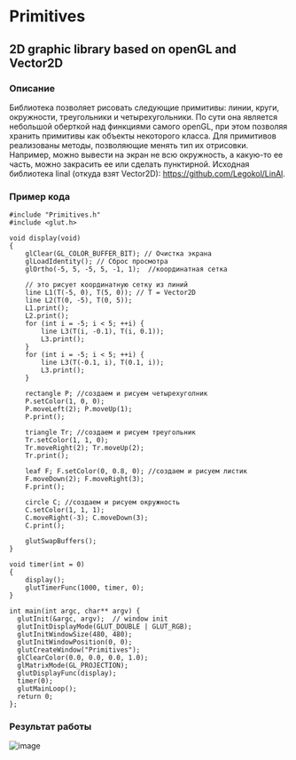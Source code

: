 # Primitives 
2D graphic library based on openGL and Vector2D
-------
### Описание ###
Библиотека позволяет рисовать следующие примитивы: линии, круги, окружности, треугольники и четырехугольники. По сути она является небольшой оберткой над финкциями самого openGL, при этом позволяя хранить примитивы как объекты некоторого класса. Для примитивов реализованы методы, позволяющие менять тип их отрисовки. Например, можно вывести на экран не всю окружность, а какую-то ее часть, можно закрасить ее или сделать пунктирной. Исходная библиотека linal (откуда взят Vector2D): <https://github.com/Legokol/LinAl>.
### Пример кода ###

    #include "Primitives.h"
    #include <glut.h>

    void display(void)
    {
        glClear(GL_COLOR_BUFFER_BIT); // Очистка экрана
        glLoadIdentity(); // Сброс просмотра
        glOrtho(-5, 5, -5, 5, -1, 1);  //координатная сетка

        // это рисует координатную сетку из линий
        line L1(T(-5, 0), T(5, 0)); // T = Vector2D
        line L2(T(0, -5), T(0, 5));
        L1.print();
        L2.print();
        for (int i = -5; i < 5; ++i) {
            line L3(T(i, -0.1), T(i, 0.1));
            L3.print();
        }
        for (int i = -5; i < 5; ++i) {
            line L3(T(-0.1, i), T(0.1, i));
            L3.print();
        }
         
        rectangle P; //создаем и рисуем четырехуголник 
        P.setColor(1, 0, 0);
        P.moveLeft(2); P.moveUp(1);
        P.print(); 

        triangle Tr; //создаем и рисуем треугольник
        Tr.setColor(1, 1, 0);
        Tr.moveRight(2); Tr.moveUp(2);
        Tr.print();

        leaf F; F.setColor(0, 0.8, 0); //создаем и рисуем листик
        F.moveDown(2); F.moveRight(3);
        F.print();

        circle C; //создаем и рисуем окружность
        C.setColor(1, 1, 1);
        C.moveRight(-3); C.moveDown(3);
        C.print();

        glutSwapBuffers();
    }

    void timer(int = 0)
    {
        display();
        glutTimerFunc(1000, timer, 0);
    }

    int main(int argc, char** argv) {
      glutInit(&argc, argv);  // window init
      glutInitDisplayMode(GLUT_DOUBLE | GLUT_RGB);
      glutInitWindowSize(480, 480);
      glutInitWindowPosition(0, 0);
      glutCreateWindow("Primitives");
      glClearColor(0.0, 0.0, 0.0, 1.0);
      glMatrixMode(GL_PROJECTION);
      glutDisplayFunc(display);
      timer(0);
      glutMainLoop();
      return 0;
    };
### Результат работы ###
![image](https://user-images.githubusercontent.com/61201241/202005071-3ab5a77d-fc2d-4181-bd04-aa54271366b8.png)
